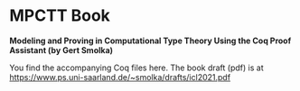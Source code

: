 # MPCTT Book
**Modeling and Proving in Computational Type Theory
Using the Coq Proof Assistant
(by Gert Smolka)**

You find the accompanying Coq files here.
The book draft (pdf) is at https://www.ps.uni-saarland.de/~smolka/drafts/icl2021.pdf
